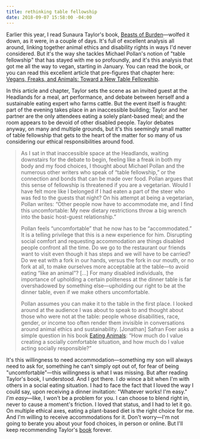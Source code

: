 ```yaml
---
title: rethinking table fellowship
date: 2018-09-07 15:58:00 -04:00
---
```


Earlier this year, I read Sunaura Taylor's book, [Beasts of Burden](https://www.indiebound.org/book/9781620971284)—wolfed it down, as it were, in a couple of days. It's full of excellent analysis all around, linking together animal ethics and disability rights in ways I'd never considered. But it's the way she tackles Michael Pollan's notion of "table fellowship" that has stayed with me so profoundly, and it's this analysis that got me all the way to vegan, starting in January. You can read the book, or you can read this excellent article that pre-figures that chapter here: [Vegans, Freaks, and Animals: Toward a New Table Fellowship](https://foodethics.univie.ac.at/fileadmin/user_upload/inst_ethik_wiss_dialog/Taylor__Sunaura_2013._Vegans__Freaks__and_Animals..pdf).

In this article and chapter, Taylor sets the scene as an invited guest at the Headlands for a meal, art performance, and debate between herself and a sustainable eating expert who farms cattle. But the event itself is fraught: part of the evening takes place in an inaccessible building; Taylor and her partner are the only attendees eating a solely plant-based meal; and the room appears to be devoid of other disabled people. Taylor debates anyway, on many and multiple grounds, but it's this seemingly small matter of table fellowship that gets to the heart of the matter for so many of us considering our ethical responsibilities around food. 

>As I sat in that inaccessible space at the Headlands, waiting downstairs for
the debate to begin, feeling like a freak in both my body and my food choices,
I thought about Michael Pollan and the numerous other writers who speak of
“table fellowship,” or the connection and bonds that can be made over food.
Pollan argues that this sense of fellowship is threatened if you are a vegetarian.
Would I have felt more like I belonged if I had eaten a part of the steer
who was fed to the guests that night? On his attempt at being a vegetarian,
Pollan writes: “Other people now have to accommodate me, and I find this
uncomfortable: My new dietary restrictions throw a big wrench into the basic
host-guest relationship.”
>
>Pollan feels “uncomfortable” that he now has to be “accommodated.” It
is a telling privilege that this is a new experience for him. Disrupting social
comfort and requesting accommodation are things disabled people confront
all the time. Do we go to the restaurant our friends want to visit even though
it has steps and we will have to be carried? Do we eat with a fork in our hands,
versus the fork in our mouth, or no fork at all, to make ourselves more acceptable
at the table—to avoid eating “like an animal”? [...] For many disabled individuals, the importance of upholding a certain politeness at the dinner table is far overshadowed by something else—upholding our right to be at the dinner table, even if we make others uncomfortable.
>
>Pollan assumes you can make it to the table in the first place. I looked around
at the audience I was about to speak to and thought about those who were
not at the table: people whose disabilities, race, gender, or income too often
render them invisible in conversations around animal ethics and sustainability.
[Jonathan] Safran Foer asks a simple question in his book [Eating Animals](https://www.indiebound.org/book/9780316069885): “How much do I value creating a socially comfortable situation, and how much do I value acting socially responsible?”

It's this willingness to need accommodation—something my son will always need to ask for, something he can't simply opt out of, for fear of being "uncomfortable"—this willingness is what I was missing. But after reading Taylor's book, I understood. And I got there. I *do* wince a bit when I'm with others in a social eating situation. I had to face the fact that I loved the way I could say, upon receiving a dinner invitation: "Whatever works! I'm easy." *I'm easy*—like, I won't be a problem for you. I can choose to blend right in, never to cause a moment's friction. I loved that status, and I had to let it go. On multiple ethical axes, eating a plant-based diet is the right choice for me. And I'm willing to receive accommodations for it. Don't worry—I'm not going to berate you about your food choices, in person or online. But I'll keep recommending Taylor's [book](https://www.indiebound.org/book/9781620971284) forever. 